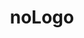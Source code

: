 ---
title: noLogo
github_link: https://github.com/mjhea0/noLogo
demo_screenshot: https://github.com/mjhea0/noLogo#screenshots
demo_preview: 
description: minimalist, responsive
---
